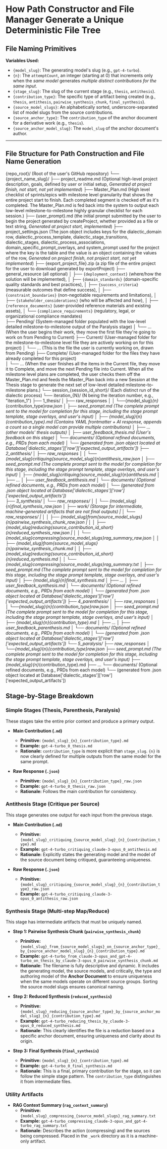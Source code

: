 # How Path Constructor and File Manager Generate a Unique Deterministic File Tree

## File Naming Primitives

**Variables Used:**

*   `{model_slug}`: The generating model's slug (e.g., `gpt-4-turbo`).
*   `{n}`: The `attemptCount`, an integer (starting at 0) that increments only when the *same model* generates *multiple distinct contributions for the same input*.
*   `{stage_slug}`: The slug of the current stage (e.g., `thesis`, `antithesis`).
*   `{contribution_type}`: The specific type of artifact being created (e.g., `thesis`, `antithesis`, `pairwise_synthesis_chunk`, `final_synthesis`).
*   `{source_model_slugs}`: An alphabetically sorted, underscore-separated list of model slugs from the source contributions.
*   `{source_anchor_type}`: The `contribution_type` of the anchor document for a derivative work (e.g., `thesis`).
*   `{source_anchor_model_slug}`: The `model_slug` of the anchor document's author.

---

## File Structure for Path Construction and File Name Generation

{repo_root}/  (Root of the user's GitHub repository)
└── {project_name_slug}/
    ├── project_readme.md      (Optional high-level project description, goals, defined by user or initial setup, *Generated at project finish, not start, not yet implemented*)
    ├── Master_Plan.md         (High level checklist of sprints/epics with milestone level granularity that shows the entire project start to finish. Each completed segment is checked off as it's completed. The Master_Plan.md is fed back into the system to output each low-level milestone-to-milestone highly granular checklist for each session.)
    ├── {user_prompt}.md (the initial prompt submitted by the user to begin the project generated by createProject, whether provided as a file or text string, *Generated at project start, implemented*)
    ├── project_settings.json (The json object includes keys for the dialectic_domain row, dialectic_process_template, dialectic_stage_transitions, dialectic_stages, dialectic_process_associations, domain_specific_prompt_overlays, and system_prompt used for the project where the key is the table and the value is an object containing the values of the row, *Generated on project finish, not project start, not yet implemented*)
    ├── {export_project_file}.zip (a zip file of the entire project for the user to download generated by exportProject)
    ├── general_resource (all optional)
    │    ├── `{deployment_context}` (where/how the solution will be implemented), 
    │    ├── `{domain_standards}` (domain-specific quality standards and best practices), 
    │    ├── `{success_criteria}` (measurable outcomes that define success), 
    │    ├── `{constraint_boundaries}` (non-negotiable requirements and limitations), 
    │    ├── `{stakeholder_considerations}` (who will be affected and how),
    │    ├── `{reference_documents}` (user-provided reference materials and existing assets), 
    │    └── `{compliance_requirements}` (regulatory, legal, or organizational compliance mandates)    
    ├── Pending/          (System-managed folder populated with the low-level detailed milestone-to-milestone output of the Paralysis stage)
    │   └── ...                     (When the user begins their work, they move the first file they're going to work on from Pending to Current)
    ├── Current/          (User-managed folder for the milestone-to-milestone level file they are actively working on for this project)
    │   └── ...                     (This is the file the user is currently working on, drawn from Pending)
    ├── Complete/         (User-managed folder for the files they have already completed for this project)       
    │   └── ...                     (When the user finishes all the items in the Current file, they move it to Complete, and move the next Pending file into Current. When all the milestone level plans are completed, the user checks them off the Master_Plan.md and feeds the Master_Plan back into a new Session at the Thesis stage to generate the next set of low-level detailed milestone-to-milestone plans.) 
    └── session_{session_id_short}/  (Each distinct run of the dialectic process)
        └── iteration_{N}/        (N being the iteration number, e.g., "iteration_1")
            ├── 1_thesis/
            │   ├── raw_responses
            │   │   └──{model_slug}_{n}_{contribution_type}_raw.json
            │   ├── seed_prompt.md  (The complete prompt sent to the model for completion for this stage, including the stage prompt template, stage overlays, and user's input)
            │   ├── {model_slug}_{n}_{contribution_type}.md (Contains YAML frontmatter + AI response, appends a count so a single model can provide multiple contributions)
            │   ├── ... (other models' thesis outputs)
            │   ├── user_feedback_thesis.md   (User's feedback on this stage)
            │   └── documents/                      (Optional refined documents, e.g., PRDs from each model)
            │       └── (generated from .json object located at Database['dialectic_stages']['row']['expected_output_artifacts'])
            ├── 2_antithesis/
            │   ├── raw_responses
            │   │   └── {model_slug}_critiquing_{source_model_slug}_{n}_antithesis_raw.json
            │   ├── seed_prompt.md  (The complete prompt sent to the model for completion for this stage, including the stage prompt template, stage overlays, and user's input)
            │   ├── {model_slug}_critiquing_{source_model_slug}_{n}_antithesis.md
            │   ├── ...
            │   ├── user_feedback_antithesis.md
            │   └── documents/                    (Optional refined documents, e.g., PRDs from each model)
            │       └── (generated from .json object located at Database['dialectic_stages']['row']['expected_output_artifacts'])                
            ├── 3_synthesis/
            │   └── raw_responses/
            │   │   └── {model_slug}_{n}_final_synthesis_raw.json
            │   ├── _work/   (Storage for intermediate, machine-generated artifacts that are not final outputs)
            |   │   └── raw_responses/
            |   │   │   ├── {model_slug}_from_{source_model_slugs}_{n}_pairwise_synthesis_chunk_raw.json
            |   │   │   ├── {model_slug}_reducing_{source_contribution_id_short}_{n}_reduced_synthesis_raw.json
            |   │   │   └── {model_slug}_compressing_{source_model_slugs}_rag_summary_raw.json
            │   │   ├── {model_slug}_from_{source_model_slugs}_{n}_pairwise_synthesis_chunk.md
            │   │   ├── {model_slug}_reducing_{source_contribution_id_short}_{n}_reduced_synthesis.md
            │   │   └── {model_slug}_compressing_{source_model_slugs}_rag_summary.txt
            │   ├── seed_prompt.md  (The complete prompt sent to the model for completion for this stage, including the stage prompt template, stage overlays, and user's input)
            │   ├── {model_slug}_{n}_final_synthesis.md
            │   ├── ...
            │   ├── user_feedback_synthesis.md
            │   └── documents/                      (Optional refined documents, e.g., PRDs from each model)
            │       └── (generated from .json object located at Database['dialectic_stages']['row']['expected_output_artifacts'])
            ├── 4_parenthesis/
            │   ├── raw_responses
            │   │   └──{model_slug}_{n}_{contribution_type}_raw.json
            │   ├── seed_prompt.md  (The complete prompt sent to the model for completion for this stage, including the stage prompt template, stage overlays, and user's input)
            │   ├── {model_slug}_{n}_{contribution_type}.md
            │   ├── ...
            │   ├── user_feedback_parenthesis.md
            │   └── documents/                      (Optional refined documents, e.g., PRDs from each model)
            │       └── (generated from .json object located at Database['dialectic_stages']['row']['expected_output_artifacts'])
            └── 5_paralysis/
                ├── raw_responses
                │   └──{model_slug}_{n}_{contribution_type}_raw.json
                ├── seed_prompt.md  (The complete prompt sent to the model for completion for this stage, including the stage prompt template, stage overlays, and user's input)
                ├── {model_slug}_{n}_{contribution_type}.md
                ├── ...
                └── documents/                      (Optional refined documents, e.g., PRDs from each model)
                    └── (generated from .json object located at Database['dialectic_stages']['row']['expected_output_artifacts'])


## Stage-by-Stage Breakdown

### **Simple Stages (Thesis, Parenthesis, Paralysis)**

These stages take the entire prior context and produce a primary output.

*   **Main Contribution (`.md`)**
    *   **Primitive:** `{model_slug}_{n}_{contribution_type}.md`
    *   **Example:** `gpt-4-turbo_0_thesis.md`
    *   **Rationale:** `contribution_type` is more explicit than `stage_slug`. `{n}` is now clearly defined for multiple outputs from the same model for the same prompt.

*   **Raw Response (`.json`)**
    *   **Primitive:** `{model_slug}_{n}_{contribution_type}_raw.json`
    *   **Example:** `gpt-4-turbo_0_thesis_raw.json`
    *   **Rationale:** Follows the main contribution for consistency.

### **Antithesis Stage (Critique per Source)**

This stage generates one output for each input from the previous stage.

*   **Main Contribution (`.md`)**
    *   **Primitive:** `{model_slug}_critiquing_{source_model_slug}_{n}_{contribution_type}.md`
    *   **Example:** `gpt-4-turbo_critiquing_claude-3-opus_0_antithesis.md`
    *   **Rationale:** Explicitly states the generating model and the model of the source document being critiqued, guaranteeing uniqueness.

*   **Raw Response (`.json`)**
    *   **Primitive:** `{model_slug}_critiquing_{source_model_slug}_{n}_{contribution_type}_raw.json`
    *   **Example:** `gpt-4-turbo_critiquing_claude-3-opus_0_antithesis_raw.json`

### **Synthesis Stage (Multi-step Map/Reduce)**

This stage has intermediate artifacts that must be uniquely named.

*   **Step 1: Pairwise Synthesis Chunk (`pairwise_synthesis_chunk`)**
    *   **Primitive:** `{model_slug}_from_{source_model_slugs}_on_{source_anchor_type}_by_{source_anchor_model_slug}_{n}_{contribution_type}.md`
    *   **Example:** `gpt-4-turbo_from_claude-3-opus_and_gpt-4-turbo_on_thesis_by_claude-3-opus_0_pairwise_synthesis_chunk.md`
    *   **Rationale:** The filename is fully descriptive and dynamic. It includes the generating model, the source models, and critically, the type and authoring model of the **Anchor Document** to ensure uniqueness when the same models operate on different source groups. Sorting the source model slugs ensures canonical naming.

*   **Step 2: Reduced Synthesis (`reduced_synthesis`)**
    *   **Primitive:** `{model_slug}_reducing_{source_anchor_type}_by_{source_anchor_model_slug}_{n}_{contribution_type}.md`
    *   **Example:** `gpt-4-turbo_reducing_thesis_by_claude-3-opus_0_reduced_synthesis.md`
    *   **Rationale:** This clearly identifies the file is a reduction based on a specific anchor document, ensuring uniqueness and clarity about its origin.

*   **Step 3: Final Synthesis (`final_synthesis`)**
    *   **Primitive:** `{model_slug}_{n}_{contribution_type}.md`
    *   **Example:** `gpt-4-turbo_0_final_synthesis.md`
    *   **Rationale:** This is a final, primary contribution for the stage, so it can follow the simple stage pattern. The `contribution_type` distinguishes it from intermediate files.

### **Utility Artifacts**

*   **RAG Context Summary (`rag_context_summary`)**
    *   **Primitive:** `{model_slug}_compressing_{source_model_slugs}_rag_summary.txt`
    *   **Example:** `gpt-4-turbo_compressing_claude-3-opus_and_gpt-4-turbo_rag_summary.txt`
    *   **Rationale:** Describes the action (compressing) and the sources being compressed. Placed in the `_work` directory as it is a machine-only artifact.
